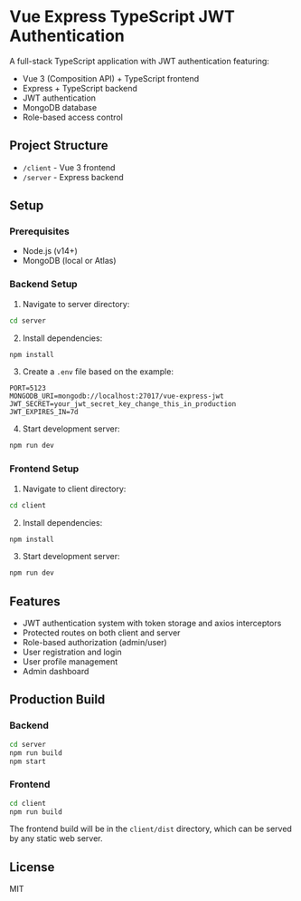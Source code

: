 # Vue Express TypeScript JWT Authentication

A full-stack TypeScript application with JWT authentication featuring:

- Vue 3 (Composition API) + TypeScript frontend
- Express + TypeScript backend
- JWT authentication
- MongoDB database
- Role-based access control

## Project Structure

- `/client` - Vue 3 frontend
- `/server` - Express backend

## Setup

### Prerequisites

- Node.js (v14+)
- MongoDB (local or Atlas)

### Backend Setup

1. Navigate to server directory:
```bash
cd server
```

2. Install dependencies:
```bash
npm install
```

3. Create a `.env` file based on the example:
```
PORT=5123
MONGODB_URI=mongodb://localhost:27017/vue-express-jwt
JWT_SECRET=your_jwt_secret_key_change_this_in_production
JWT_EXPIRES_IN=7d
```

4. Start development server:
```bash
npm run dev
```

### Frontend Setup

1. Navigate to client directory:
```bash
cd client
```

2. Install dependencies:
```bash
npm install
```

3. Start development server:
```bash
npm run dev
```

## Features

- JWT authentication system with token storage and axios interceptors
- Protected routes on both client and server
- Role-based authorization (admin/user)
- User registration and login
- User profile management
- Admin dashboard

## Production Build

### Backend

```bash
cd server
npm run build
npm start
```

### Frontend

```bash
cd client
npm run build
```

The frontend build will be in the `client/dist` directory, which can be served by any static web server.

## License

MIT 